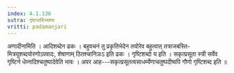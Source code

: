 ```yaml
---
index: 4.1.136
sutra: गृष्ट्यादिभ्यश्च
vritti: padamanjari
---
```


 अणादीनामिति । आदिशब्देन ढकः । बहुवचनं तु प्रकृतिभेदेन तयोरेव बहुत्वात् तत्राजबस्ति-मित्रयुशब्दयोरणोऽपवादः, शेषाणाम् ठितश्चानिञःऽ इति ढकः । गृष्टिशब्दो य इति । सकृत्प्रसूता स्त्री सर्वेव गृष्टिर्न धेव्नादिश्चतुष्पादेवेति भावः । अपर आह---सकृत्प्रसूतत्वसाधर्म्येणाचतुष्पदीष्वपि गौणो गृष्टिशब्द इति ॥